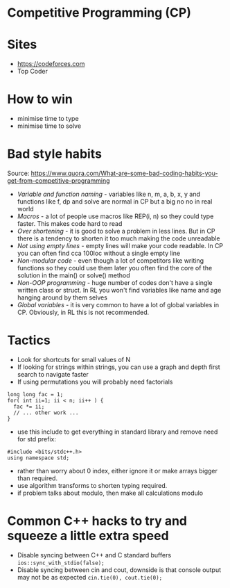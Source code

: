 # Competitive Programming (CP)

# Sites
- https://codeforces.com
- Top Coder

# How to win

- minimise time to type
- minimise time to solve

# Bad style habits

Source: https://www.quora.com/What-are-some-bad-coding-habits-you-get-from-competitive-programming

- _Variable and function naming_ - variables like n, m, a, b, x, y and functions like f, dp and solve are 
normal in CP but a big no no in real world
- _Macros_ - a lot of people use macros like REP(i, n) so they could type faster. This makes code hard to read
- _Over shortening_ - it is good to solve a problem in less lines. But in CP there is a tendency to shorten it 
too much making the code unreadable
- _Not using empty lines_ - empty lines will make your code readable. In CP you can often find cca 100loc without a single empty line
- _Non-modular code_ - even though a lot of competitors like writing functions so they could use them later you often find the core of 
the solution in the main() or solve() method
- _Non-OOP programming_ - huge number of codes don't have a single written class or struct. In RL you won't find variables like name 
and age hanging around by them selves
- _Global variables_ - it is very common to have a lot of global variables in CP. Obviously, in RL this is not recommended.

# Tactics

- Look for shortcuts for small values of N
- If looking for strings within strings, you can use a graph and depth first search to navigate faster
- If using permutations you will probably need factorials
```
long long fac = 1;
for( int ii=1; ii < n; ii++ ) {
  fac *= ii;
  // ... other work ...
}
```
- use this include to get everything in standard library and remove need for std prefix:
```
#include <bits/stdc++.h>
using namespace std;
```
- rather than worry about 0 index, either ignore it or make arrays bigger than required. 
- use algorithm transforms to shorten typing required.
- if problem talks about modulo, then make all calculations modulo

# Common C++ hacks to try and squeeze a little extra speed

- Disable syncing between C++ and C standard buffers
```ios::sync_with_stdio(false);```
- Disable syncing between cin and cout, downside is that console output may not be as expected
```cin.tie(0), cout.tie(0);```


